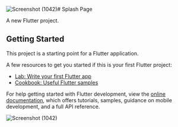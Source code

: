 ![Screenshot (1042)](https://github.com/Chathurangiw/Splash-Page/assets/96134411/94997a87-201c-46c0-b1e2-92060b4f9c70)# Splash Page

A new Flutter project.

## Getting Started

This project is a starting point for a Flutter application.

A few resources to get you started if this is your first Flutter project:

- [Lab: Write your first Flutter app](https://docs.flutter.dev/get-started/codelab)
- [Cookbook: Useful Flutter samples](https://docs.flutter.dev/cookbook)

For help getting started with Flutter development, view the
[online documentation](https://docs.flutter.dev/), which offers tutorials,
samples, guidance on mobile development, and a full API reference.


![Screenshot (1042)](https://github.com/Chathurangiw/Splash-Page/assets/96134411/c2795c77-b7ec-4006-b8de-57af87c218d4)
